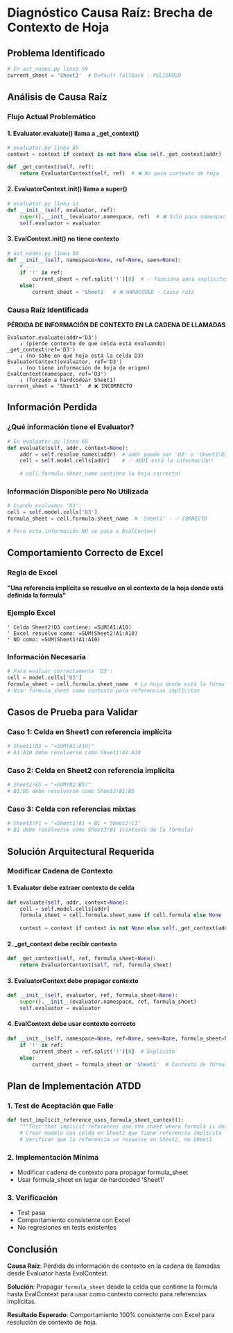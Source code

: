 # Diagnóstico Causa Raíz: Brecha de Contexto de Hoja

## Problema Identificado
```python
# En ast_nodes.py línea 59
current_sheet = 'Sheet1'  # Default fallback - PELIGROSO
```

## Análisis de Causa Raíz

### Flujo Actual Problemático

#### 1. **Evaluator.evaluate() llama a _get_context()**
```python
# evaluator.py línea 85
context = context if context is not None else self._get_context(addr)

def _get_context(self, ref):
    return EvaluatorContext(self, ref)  # ❌ No pasa contexto de hoja
```

#### 2. **EvaluatorContext.__init__() llama a super()**
```python
# evaluator.py línea 11
def __init__(self, evaluator, ref):
    super().__init__(evaluator.namespace, ref)  # ❌ Solo pasa namespace y ref
    self.evaluator = evaluator
```

#### 3. **EvalContext.__init__() no tiene contexto**
```python
# ast_nodes.py línea 50
def __init__(self, namespace=None, ref=None, seen=None):
    # ...
    if '!' in ref:
        current_sheet = ref.split('!')[0]  # ✅ Funciona para explícitos
    else:
        current_sheet = 'Sheet1'  # ❌ HARDCODED - Causa raíz
```

### Causa Raíz Identificada

**PÉRDIDA DE INFORMACIÓN DE CONTEXTO EN LA CADENA DE LLAMADAS**

```
Evaluator.evaluate(addr='D3')
    ↓ (pierde contexto de qué celda está evaluando)
_get_context(ref='D3') 
    ↓ (no sabe en qué hoja está la celda D3)
EvaluatorContext(evaluator, ref='D3')
    ↓ (no tiene información de hoja de origen)
EvalContext(namespace, ref='D3')
    ↓ (forzado a hardcodear Sheet1)
current_sheet = 'Sheet1'  # ❌ INCORRECTO
```

## Información Perdida

### ¿Qué información tiene el Evaluator?

```python
# En evaluator.py línea 69
def evaluate(self, addr, context=None):
    addr = self.resolve_names(addr)  # addr puede ser 'D3' o 'Sheet1!D3'
    cell = self.model.cells[addr]    # ✅ AQUÍ está la información!
    
    # cell.formula.sheet_name contiene la hoja correcta!
```

### Información Disponible pero No Utilizada

```python
# Cuando evaluamos 'D3':
cell = self.model.cells['D3']
formula_sheet = cell.formula.sheet_name  # 'Sheet1' - ✅ CORRECTO

# Pero esta información NO se pasa a EvalContext
```

## Comportamiento Correcto de Excel

### Regla de Excel
**"Una referencia implícita se resuelve en el contexto de la hoja donde está definida la fórmula"**

### Ejemplo Excel
```excel
' Celda Sheet2!D3 contiene: =SUM(A1:A10)
' Excel resuelve como: =SUM(Sheet2!A1:A10)
' NO como: =SUM(Sheet1!A1:A10)
```

### Información Necesaria
```python
# Para evaluar correctamente 'D3':
cell = model.cells['D3']
formula_sheet = cell.formula.sheet_name  # La hoja donde está la fórmula
# Usar formula_sheet como contexto para referencias implícitas
```

## Casos de Prueba para Validar

### Caso 1: **Celda en Sheet1 con referencia implícita**
```python
# Sheet1!D3 = "=SUM(A1:A10)"
# A1:A10 debe resolverse como Sheet1!A1:A10
```

### Caso 2: **Celda en Sheet2 con referencia implícita**
```python
# Sheet2!E5 = "=SUM(B1:B5)"  
# B1:B5 debe resolverse como Sheet2!B1:B5
```

### Caso 3: **Celda con referencias mixtas**
```python
# Sheet3!F1 = "=Sheet1!A1 + B1 + Sheet2!C1"
# B1 debe resolverse como Sheet3!B1 (contexto de la fórmula)
```

## Solución Arquitectural Requerida

### Modificar Cadena de Contexto

#### 1. **Evaluator debe extraer contexto de celda**
```python
def evaluate(self, addr, context=None):
    cell = self.model.cells[addr]
    formula_sheet = cell.formula.sheet_name if cell.formula else None
    
    context = context if context is not None else self._get_context(addr, formula_sheet)
```

#### 2. **_get_context debe recibir contexto**
```python
def _get_context(self, ref, formula_sheet=None):
    return EvaluatorContext(self, ref, formula_sheet)
```

#### 3. **EvaluatorContext debe propagar contexto**
```python
def __init__(self, evaluator, ref, formula_sheet=None):
    super().__init__(evaluator.namespace, ref, formula_sheet)
    self.evaluator = evaluator
```

#### 4. **EvalContext debe usar contexto correcto**
```python
def __init__(self, namespace=None, ref=None, seen=None, formula_sheet=None):
    if '!' in ref:
        current_sheet = ref.split('!')[0]  # Explícito
    else:
        current_sheet = formula_sheet or 'Sheet1'  # Contexto de fórmula
```

## Plan de Implementación ATDD

### 1. **Test de Aceptación que Falle**
```python
def test_implicit_reference_uses_formula_sheet_context():
    """Test that implicit references use the sheet where formula is defined."""
    # Crear modelo con celda en Sheet2 que tiene referencia implícita
    # Verificar que la referencia se resuelve en Sheet2, no Sheet1
```

### 2. **Implementación Mínima**
- Modificar cadena de contexto para propagar formula_sheet
- Usar formula_sheet en lugar de hardcoded 'Sheet1'

### 3. **Verificación**
- Test pasa
- Comportamiento consistente con Excel
- No regresiones en tests existentes

## Conclusión

**Causa Raíz**: Pérdida de información de contexto en la cadena de llamadas desde Evaluator hasta EvalContext.

**Solución**: Propagar `formula_sheet` desde la celda que contiene la fórmula hasta EvalContext para usar como contexto correcto para referencias implícitas.

**Resultado Esperado**: Comportamiento 100% consistente con Excel para resolución de contexto de hoja.